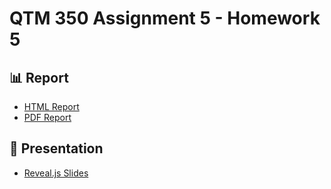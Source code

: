 # QTM 350 Assignment 5 - Homework 5

## 📊 Report
- [HTML Report](https://seanjeon1012.github.io/QTM-350-Assignment5/quartohomework.html)
- [PDF Report](docs/quartohomework.pdf)

## 🎤 Presentation
- [Reveal.js Slides](https://yourusername.github.io/homework5/slides.html)

